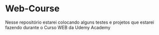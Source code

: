 # Web-Course
Nesse repositório estarei colocando alguns testes e projetos que estarei fazendo durante o Curso WEB da Udemy Academy
